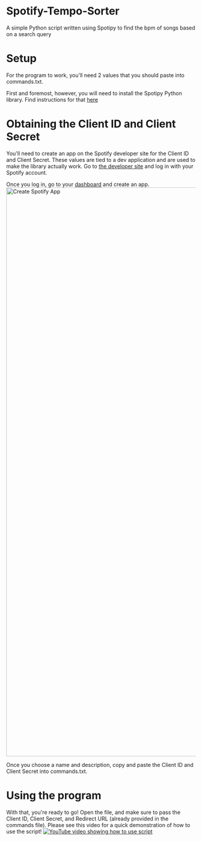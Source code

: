 # Spotify-Tempo-Sorter
A simple Python script written using Spotipy to find the bpm of songs based on a search query


# Setup
For the program to work, you'll need 2 values that you should paste into commands.txt.

First and foremost, however, you will need to install the Spotipy Python library.
Find instructions for that [here](https://spotipy.readthedocs.io/en/2.24.0/#installation)

# Obtaining the Client ID and Client Secret
You'll need to create an app on the Spotify developer site for the Client ID and Client Secret. These values are tied to a dev application and are used to make the library actually work.
Go to [the developer site](https://developer.spotify.com/) and log in with your Spotify account.

Once you log in, go to your [dashboard](https://developer.spotify.com/dashboard) and create an app.
<img width="1512" alt="Create Spotify App" src="https://github.com/user-attachments/assets/3f5dad1a-c2c3-4593-bea3-dd6251f8b0d7">

Once you choose a name and description, copy and paste the Client ID and Client Secret into commands.txt.

# Using the program
With that, you're ready to go! Open the file, and make sure to pass the Client ID, Client Secret, and Redirect URL (already provided in the commands file).
Please see this video for a quick demonstration of how to use the script!
[![YouTube video showing how to use script](https://img.youtube.com/vi/MBo_uSkI2pM/0.jpg)](https://www.youtube.com/watch?v=MBo_uSkI2pM)
